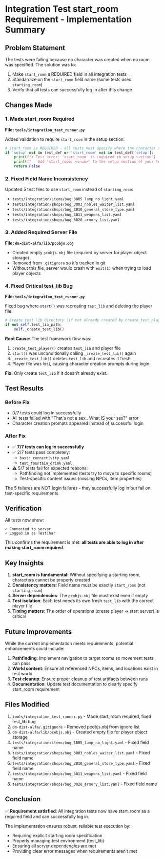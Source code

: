 # Integration Test start_room Requirement - Implementation Summary

## Problem Statement

The tests were failing because no character was created when no room was specified. The solution was to:
1. Make `start_room` a REQUIRED field in all integration tests
2. Standardize on the `start_room` field name (some tests used `starting_room`)
3. Verify that all tests can successfully log in after this change

## Changes Made

### 1. Made start_room Required

**File: `tools/integration_test_runner.py`**

Added validation to require `start_room` in the setup section:

```python
# start_room is REQUIRED - all tests must specify where the character starts
if 'setup' not in test_def or 'start_room' not in test_def['setup']:
    print(f"✗ Test error: 'start_room' is required in setup section")
    print(f"   Add 'start_room: <vnum>' to the setup section of your test")
    return False
```

### 2. Fixed Field Name Inconsistency

Updated 5 test files to use `start_room` instead of `starting_room`:

- `tests/integration/items/bug_3005_lamp_no_light.yaml`
- `tests/integration/shops/bug_3003_nobles_waiter_list.yaml`
- `tests/integration/shops/bug_3010_general_store_type.yaml`
- `tests/integration/shops/bug_3011_weapons_list.yaml`
- `tests/integration/shops/bug_3020_armory_list.yaml`

### 3. Added Required Server File

**File: `dm-dist-alfa/lib/pcobjs.obj`**

- Created empty `pcobjs.obj` file (required by server for player object storage)
- Removed from `.gitignore` so it's tracked in git
- Without this file, server would crash with `exit(1)` when trying to load player objects

### 4. Fixed Critical test_lib Bug

**File: `tools/integration_test_runner.py`**

Fixed bug where `start()` was recreating `test_lib` and deleting the player file:

```python
# Create test lib directory (if not already created by create_test_player)
if not self.test_lib_path:
    self._create_test_lib()
```

**Root Cause:** The test framework flow was:
1. `create_test_player()` creates `test_lib` and player file
2. `start()` was unconditionally calling `_create_test_lib()` again
3. `_create_test_lib()` deletes `test_lib` and recreates it fresh
4. Player file was lost, causing character creation prompts during login

**Fix:** Only create `test_lib` if it doesn't already exist.

## Test Results

### Before Fix
- 0/7 tests could log in successfully
- All tests failed with "That's not a sex.. What IS your sex?" error
- Character creation prompts appeared instead of successful login

### After Fix
- ✅ **7/7 tests can log in successfully**
- ✅ 2/7 tests pass completely:
  - `basic_connectivity.yaml`
  - `test_fountain_drink.yaml`
- ⚠️ 5/7 tests fail for expected reasons:
  - Pathfinding not implemented (tests try to move to specific rooms)
  - Test-specific content issues (missing NPCs, item properties)
  
The 5 failures are NOT login failures - they successfully log in but fail on test-specific requirements.

## Verification

All tests now show:
```
✓ Connected to server
✓ Logged in as TestChar
```

This confirms the requirement is met: **all tests are able to log in after making start_room required**.

## Key Insights

1. **start_room is fundamental**: Without specifying a starting room, characters cannot be properly created
2. **Consistency matters**: Field name must be exactly `start_room` (not `starting_room`)
3. **Server dependencies**: The `pcobjs.obj` file must exist even if empty
4. **Test isolation**: Each test needs its own fresh `test_lib` with the correct player file
5. **Timing matters**: The order of operations (create player → start server) is critical

## Future Improvements

While the current implementation meets requirements, potential enhancements could include:

1. **Pathfinding**: Implement navigation to target rooms so movement tests can pass
2. **World content**: Ensure all referenced NPCs, items, and locations exist in test world
3. **Test cleanup**: Ensure proper cleanup of test artifacts between runs
4. **Documentation**: Update test documentation to clearly specify start_room requirement

## Files Modified

1. `tools/integration_test_runner.py` - Made start_room required, fixed test_lib bug
2. `dm-dist-alfa/.gitignore` - Removed pcobjs.obj from ignore list
3. `dm-dist-alfa/lib/pcobjs.obj` - Created empty file for player object storage
4. `tests/integration/items/bug_3005_lamp_no_light.yaml` - Fixed field name
5. `tests/integration/shops/bug_3003_nobles_waiter_list.yaml` - Fixed field name
6. `tests/integration/shops/bug_3010_general_store_type.yaml` - Fixed field name
7. `tests/integration/shops/bug_3011_weapons_list.yaml` - Fixed field name
8. `tests/integration/shops/bug_3020_armory_list.yaml` - Fixed field name

## Conclusion

✅ **Requirement satisfied**: All integration tests now have start_room as a required field and can successfully log in.

The implementation ensures robust, reliable test execution by:
- Requiring explicit starting room specification
- Properly managing test environment (test_lib)
- Ensuring all server dependencies are met
- Providing clear error messages when requirements aren't met
